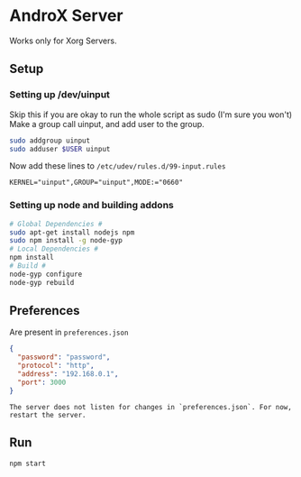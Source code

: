 # AndroX Server
Works only for Xorg Servers.
## Setup
### Setting up /dev/uinput
Skip this if you are okay to run the whole script as sudo (I'm sure you won't)
Make a group call uinput, and add user to the group.
```bash
sudo addgroup uinput
sudo adduser $USER uinput
```
Now add these lines to `/etc/udev/rules.d/99-input.rules`
```
KERNEL="uinput",GROUP="uinput",MODE:="0660"
```
### Setting up node and building addons
```bash
# Global Dependencies #
sudo apt-get install nodejs npm
sudo npm install -g node-gyp
# Local Dependencies #
npm install
# Build #
node-gyp configure
node-gyp rebuild
```
## Preferences
Are present in `preferences.json`
```json
{
  "password": "password",
  "protocol": "http",
  "address": "192.168.0.1",
  "port": 3000
}
```
    The server does not listen for changes in `preferences.json`. For now, restart the server.
## Run
```bash
npm start
```

